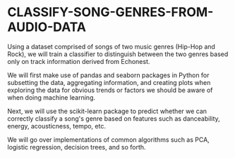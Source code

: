 # CLASSIFY-SONG-GENRES-FROM-AUDIO-DATA
 Using a dataset comprised of songs of two music genres (Hip-Hop and Rock), we will train a classifier to distinguish between the two genres based only on track information derived from Echonest.

We will first make use of pandas and seaborn packages in Python for subsetting the data, aggregating information, and creating plots when exploring the data for obvious trends or factors we should be aware of when doing machine learning.

Next, we will use the scikit-learn package to predict whether we can correctly classify a song's genre based on features such as danceability, energy, acousticness, tempo, etc.

We will go over implementations of common algorithms such as PCA, logistic regression, decision trees, and so forth.
